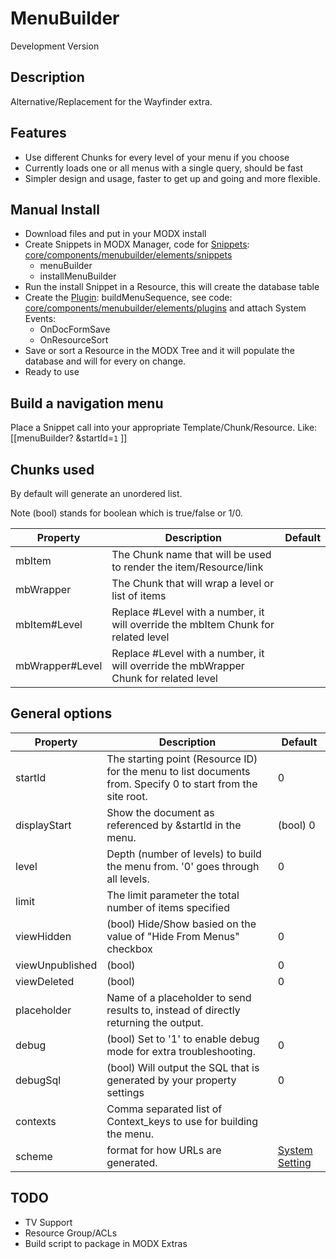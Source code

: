 # MenuBuilder
Development Version

## Description
Alternative/Replacement for the Wayfinder extra. 

## Features
 - Use different Chunks for every level of your menu if you choose
 - Currently loads one or all menus with a single query, should be fast
 - Simpler design and usage, faster to get up and going and more flexible.

## Manual Install
 - Download files and put in your MODX install
 - Create Snippets in MODX Manager, code for [Snippets](https://rtfm.modx.com/revolution/2.x/developing-in-modx/basic-development/snippets): 
 [core/components/menubuilder/elements/snippets](../blob/master/core/components/menubuilder/elements/snippets)
    - menuBuilder
    - installMenuBuilder
 - Run the install Snippet in a Resource, this will create the database table
 - Create the [Plugin](https://rtfm.modx.com/revolution/2.x/developing-in-modx/basic-development/plugins): 
 buildMenuSequence, see code:  [core/components/menubuilder/elements/plugins](../blob/master/core/components/menubuilder/elements/plugins) 
 and attach System Events:
    - OnDocFormSave
    - OnResourceSort
 - Save or sort a Resource in the MODX Tree and it will populate the database and will for every on change.
 - Ready to use
    
## Build a navigation menu

Place a Snippet call into your appropriate Template/Chunk/Resource. Like:
[[menuBuilder?
    &startId=`1`
]]

## Chunks used
By default will generate an unordered list. 

Note (bool) stands for boolean which is true/false or 1/0.

| Property | Description | Default |
|--- |--- |--- |
| mbItem | The Chunk name that will be used to render the item/Resource/link  |  |
| mbWrapper | The Chunk that will wrap a level or list of items |  |
| mbItem#Level | Replace #Level with a number, it will override the mbItem Chunk for related level  |  |
| mbWrapper#Level | Replace #Level with a number, it will override the mbWrapper Chunk for related level  |  |

## General options

| Property | Description | Default |
|--- |--- |--- |
| startId | The starting point (Resource ID) for the menu to list documents from. Specify 0 to start from the site root. | 0 | 
| displayStart | Show the document as referenced by &startId in the menu. | (bool) 0 |
| level | Depth (number of levels) to build the menu from. '0' goes through all levels. | 0 |
| limit | The limit parameter the total number of items specified | |
| viewHidden | (bool) Hide/Show basied on the value of "Hide From Menus" checkbox | 0 |
| viewUnpublished | (bool) | 0 |
| viewDeleted | (bool) | 0 |
| placeholder | Name of a placeholder to send results to, instead of directly returning the output. | |
| debug | (bool) Set to '1' to enable debug mode for extra troubleshooting. | 0 |
| debugSql | (bool) Will output the SQL that is generated by your property settings | 0 | 
| contexts | Comma separated list of Context_keys to use for building the menu. | |
| scheme | format for how URLs are generated.  | [System Setting](https://rtfm.modx.com/revolution/2.x/administering-your-site/settings/system-settings/link_tag_scheme) |


## TODO
- TV Support
- Resource Group/ACLs 
- Build script to package in MODX Extras
